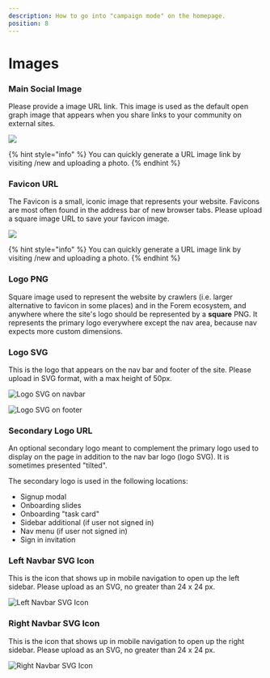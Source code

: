 ```yaml
---
description: How to go into "campaign mode" on the homepage.
position: 8
---
```


# Images

### Main Social Image

Please provide a image URL link. This image is used as the default open graph image that appears when you share links to your community on external sites.

![](/img/screen-shot-2020-09-12-at-1.18.21-pm.png)

{% hint style="info" %}
You can quickly generate a URL image link by visiting /new and uploading a photo.
{% endhint %}

### Favicon URL

The Favicon is a small, iconic image that represents your website. Favicons are most often found in the address bar of new browser tabs. Please upload a square image URL to save your favicon image.

![](/img/screen-shot-2020-09-12-at-1.22.37-pm.png)

{% hint style="info" %}
You can quickly generate a URL image link by visiting /new and uploading a photo.
{% endhint %}

### Logo PNG

Square image used to represent the website by crawlers \(i.e. larger alternative to favicon in some places\) and in the Forem ecosystem, and anywhere where the site's logo should be represented by a **square** PNG. It represents the primary logo everywhere except the nav area, because nav expects more custom dimensions.

### Logo SVG

This is the logo that appears on the nav bar and footer of the site. Please upload in SVG format, with a max height of 50px.

![Logo SVG on navbar](/img/screen-shot-2020-09-12-at-1.25.50-pm.png)

![Logo SVG on footer](/img/screen-shot-2020-09-12-at-1.26.40-pm.png)

### Secondary Logo URL

An optional secondary logo meant to complement the primary logo used to display on the page in addition to the nav bar logo \(logo SVG\). It is sometimes presented "tilted".

The secondary logo is used in the following locations:

- Signup modal
- Onboarding slides
- Onboarding "task card"
- Sidebar additional \(if user not signed in\)
- Nav menu \(if user not signed in\)
- Sign in invitation

### Left Navbar SVG Icon

This is the icon that shows up in mobile navigation to open up the left sidebar. Please upload as an SVG, no greater than 24 x 24 px.

![Left Navbar SVG Icon](/img/screen-shot-2020-09-12-at-1.29.07-pm.png)

### Right Navbar SVG Icon

This is the icon that shows up in mobile navigation to open up the right sidebar. Please upload as an SVG, no greater than 24 x 24 px.

![Right Navbar SVG Icon](/img/screen-shot-2020-09-12-at-1.29.07-pm%20\(1\).png)
